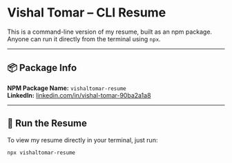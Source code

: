 # Vishal Tomar – CLI Resume

This is a command-line version of my resume, built as an npm package. Anyone can run it directly from the terminal using `npx`.

---

## 📦 Package Info

**NPM Package Name:** `vishaltomar-resume`  
**LinkedIn:** [linkedin.com/in/vishal-tomar-90ba2a1a8](https://linkedin.com/in/vishal-tomar-90ba2a1a8)

---

## 🚀 Run the Resume

To view my resume directly in your terminal, just run:

```bash
npx vishaltomar-resume

